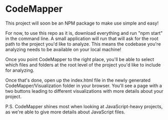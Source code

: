 # CodeMapper

This project will soon be an NPM package to make use simple and easy!

For now, to use this repo as it is, download everything and run "npm start" in the command line. A small application will run that will ask for the root path to the project you'd like to analyze. This means the codebase you're analyzing needs to be available on your local machine!

Once you point CodeMapper to the right place, you'll be able to select which files and folders at the root level of the project you'd like to include for analyzing.

Once that's done, open up the index.html file in the newly generated CodeMapper/Visualization folder in your browser. You'll see a page with a two buttons leading to different visualizations with more details about your project.

P.S. CodeMapper shines most when looking at JavaScript-heavy projects, as we're able to give more details about JavaScript files.